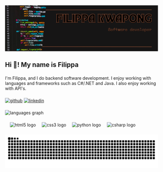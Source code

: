 
![Software Development](https://github.com/filippa00/filippa00/blob/main/Black%20and%20Gold%20Tech%20Website%20Developer%20LinkedIn%20Banner%20(2).png)

###

<h2 align="left">Hi 👋! My name is Filippa </h2>

###

I'm Filippa, and I do backend software development. I enjoy working with languages and frameworks such as C#/.NET and Java. 
I also enjoy working with API's.

###

[<img src='https://cdn.jsdelivr.net/npm/simple-icons@3.0.1/icons/github.svg' alt='github' height='40'>](https://github.com/filippa00)  [<img src='https://cdn.jsdelivr.net/npm/simple-icons@3.0.1/icons/linkedin.svg' alt='linkedin' height='40'>](https://www.linkedin.com/in/https://www.linkedin.com/in/filippa-kwapong//) 

###

  <img src="https://github-readme-stats.vercel.app/api/top-langs?username=filippa00&locale=en&hide_title=false&layout=compact&card_width=320&langs_count=5&theme=dracula&hide_border=false" height="150" alt="languages graph"  />


###

<div align="left">

  <img width="12" />
  <img src="https://cdn.jsdelivr.net/gh/devicons/devicon/icons/html5/html5-original.svg" height="30" alt="html5 logo"  />
  <img width="12" />
  <img src="https://cdn.jsdelivr.net/gh/devicons/devicon/icons/css3/css3-original.svg" height="30" alt="css3 logo"  />
  <img width="12" />
  <img src="https://cdn.jsdelivr.net/gh/devicons/devicon/icons/python/python-original.svg" height="30" alt="python logo"  />
  <img width="12" />
  <img src="https://cdn.jsdelivr.net/gh/devicons/devicon/icons/csharp/csharp-original.svg" height="30" alt="csharp logo"  />
</div>

###


<img src="https://raw.githubusercontent.com/filippa00/filippa00/output/snake.svg" alt="Snake animation" />

###


